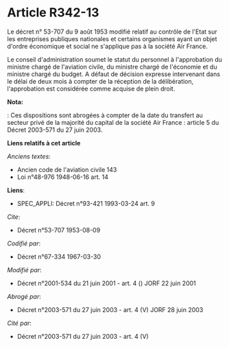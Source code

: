 # Article R342-13

Le décret n° 53-707 du 9 août 1953 modifié relatif au contrôle de l'Etat sur les entreprises publiques nationales et certains
organismes ayant un objet d'ordre économique et social ne s'applique pas à la société Air France.

Le conseil d'administration soumet le statut du personnel à l'approbation du ministre chargé de l'aviation civile, du
ministre chargé de l'économie et du ministre chargé du budget. A défaut de décision expresse intervenant dans le délai de
deux mois à compter de la réception de la délibération, l'approbation est considérée comme acquise de plein droit.

**Nota:**

: Ces dispositions sont abrogées à compter de la date du transfert au secteur privé de la majorité du capital de la société
Air France : article 5 du Décret 2003-571 du 27 juin 2003.

**Liens relatifs à cet article**

_Anciens textes_:

  - Ancien code de l'aviation civile 143
  - Loi n°48-976 1948-06-16 art. 14

**Liens**:

  - SPEC_APPLI: Décret n°93-421 1993-03-24 art. 9

_Cite_:

  - Décret n°53-707 1953-08-09

_Codifié par_:

  - Décret n°67-334 1967-03-30

_Modifié par_:

  - Décret n°2001-534 du 21 juin 2001 - art. 4 () JORF 22 juin 2001

_Abrogé par_:

  - Décret n°2003-571 du 27 juin 2003 - art. 4 (V) JORF 28 juin 2003

_Cité par_:

  - Décret n°2003-571 du 27 juin 2003 - art. 4 (V)
